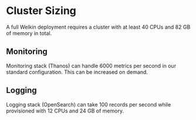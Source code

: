 # Cluster Sizing

A full Welkin deployment requires a cluster with at least 40 CPUs and 82 GB of memory in total.

## Monitoring

Monitoring stack (Thanos) can handle 6000 metrics per second in our standard configuration. This can be increased on demand.

## Logging

Logging stack (OpenSearch) can take 100 records per second while provisioned with 12 CPUs and 24 GB of memory.
